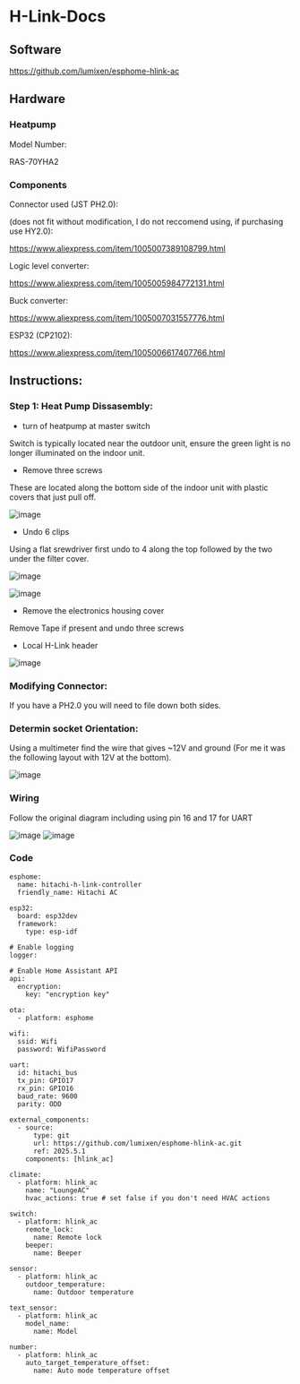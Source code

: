 # H-Link-Docs
## Software

https://github.com/lumixen/esphome-hlink-ac

## Hardware

### Heatpump

Model Number: 

RAS-70YHA2

### Components
Connector used (JST PH2.0):

(does not fit without modification, I do not reccomend using, if purchasing use HY2.0):

https://www.aliexpress.com/item/1005007389108799.html

Logic level converter:

https://www.aliexpress.com/item/1005005984772131.html

Buck converter:

https://www.aliexpress.com/item/1005007031557776.html

ESP32 (CP2102):

https://www.aliexpress.com/item/1005006617407766.html

## Instructions:
### Step 1: Heat Pump Dissasembly:
 - turn of heatpump at master switch

Switch is typically located near the outdoor unit, ensure the green light is no longer illuminated on the indoor unit.

 - Remove three screws

These are located along the bottom side of the indoor unit with  plastic covers that just pull off.

![image](https://github.com/user-attachments/assets/fc4296af-6c1a-4fb5-a470-f3895c1baf4a)


 - Undo 6 clips

Using a flat srewdriver first undo to 4 along the top followed by the two under the filter cover.

![image](https://github.com/user-attachments/assets/e2d6db87-15da-46ed-9bfa-326974cd86db)

![image](https://github.com/user-attachments/assets/04a918cd-8d9c-4bc8-bdd5-ced297b5f823)

 - Remove the electronics housing cover

Remove Tape if present and undo three screws

- Local H-Link header

![image](https://github.com/user-attachments/assets/ce5c5abe-a243-49ce-a749-ca0390d74fd2)


### Modifying Connector:
If you have a PH2.0 you will need to file down both sides.

### Determin socket Orientation:
Using a multimeter find the wire that gives ~12V and ground (For me it was the following layout with 12V at the bottom).

![image](https://github.com/user-attachments/assets/774b9f2d-0b40-4f59-9ab1-4998cb9af368)

### Wiring
Follow the original diagram including using pin 16 and 17 for UART

![image](https://github.com/user-attachments/assets/f5737485-2d1a-44ac-94b3-189e04d45427)
![image](https://github.com/user-attachments/assets/4ce03b9a-939a-4480-a8fd-891162213673)

### Code

```
esphome:
  name: hitachi-h-link-controller
  friendly_name: Hitachi AC

esp32:
  board: esp32dev
  framework:
    type: esp-idf

# Enable logging
logger:

# Enable Home Assistant API
api:
  encryption:
    key: "encryption key"

ota:
  - platform: esphome

wifi:
  ssid: Wifi
  password: WifiPassword

uart:
  id: hitachi_bus
  tx_pin: GPIO17
  rx_pin: GPIO16
  baud_rate: 9600
  parity: ODD

external_components:
  - source:
      type: git
      url: https://github.com/lumixen/esphome-hlink-ac.git
      ref: 2025.5.1
    components: [hlink_ac]

climate:
  - platform: hlink_ac
    name: "LoungeAC"
    hvac_actions: true # set false if you don't need HVAC actions

switch:
  - platform: hlink_ac
    remote_lock:
      name: Remote lock
    beeper:
      name: Beeper

sensor:
  - platform: hlink_ac
    outdoor_temperature:
      name: Outdoor temperature

text_sensor:
  - platform: hlink_ac
    model_name:
      name: Model

number:
  - platform: hlink_ac
    auto_target_temperature_offset:
      name: Auto mode temperature offset
```

